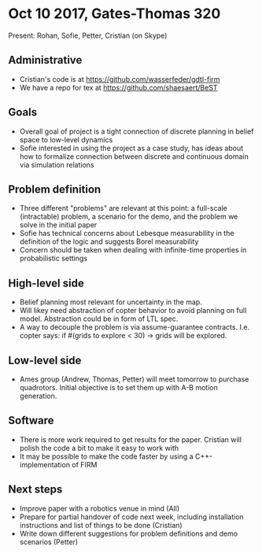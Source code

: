 # Oct 10 2017, Gates-Thomas 320

Present: Rohan, Sofie, Petter, Cristian (on Skype)

## Administrative

 - Cristian's code is at https://github.com/wasserfeder/gdtl-firm
 - We have a repo for tex at https://github.com/shaesaert/BeST


## Goals

 - Overall goal of project is a tight connection of discrete planning in belief space to low-level dynamics
 - Sofie interested in using the project as a case study, has ideas about how to formalize connection between discrete and continuous domain via simulation relations


## Problem definition

 - Three different "problems" are relevant at this point: a full-scale (intractable) problem, a scenario for the demo, and the problem we solve in the initial paper
 - Sofie has technical concerns about Lebesque measurability in the definition of the logic and suggests Borel measurability
 - Concern should be taken when dealing with infinite-time properties in probabilistic settings


## High-level side

 - Belief planning most relevant for uncertainty in the map. 
 - Will likey need abstraction of copter behavior to avoid planning on full model. Abstraction could be in form of LTL spec.
 - A way to decouple the problem is via assume-guarantee contracts. I.e. copter says: if #(grids to explore < 30) -> grids will be explored.
 

## Low-level side

 - Ames group (Andrew, Thomas, Petter) will meet tomorrow to purchase quadrotors. Initial objective is to set them up with A-B motion generation. 


## Software

 - There is more work required to get results for the paper. Cristian will polish the code a bit to make it easy to work with
 - It may be possible to make the code faster by using a C++-implementation of FIRM


## Next steps

 - Improve paper with a robotics venue in mind (All)
 - Prepare for partial handover of code next week, including installation instructions and list of things to be done (Cristian)
 - Write down different suggestions for problem definitions and demo scenarios (Petter)
